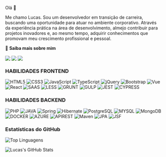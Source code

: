 Olá 👋 


Me chamo Lucas. Sou um desenvolvedor em transição de carreira, buscando uma oportunidade para atuar no ambiente corporativo. Através da experiência prática na área de desenvolvimento, almejo contribuir para projetos inovadores e, ao mesmo tempo, adquirir conhecimentos que promovam meu crescimento profissional e pessoal.

🔗 **Saiba mais sobre mim**


<a href="https://www.linkedin.com/in/lucasbomfim06/" target="blank"><img align="center" src="https://img.shields.io/badge/Linkedin-007ACC?style=for-the-badge&logo=linkedin&logoColor=white"/></a>
<a href="https://bomfimtech.vercel.app/" target="blank"><img align="center" src="https://img.shields.io/badge/BomfaTech-e27602?style=for-the-badge&logoColor=white"/></a>
<a href="https://www.youtube.com/@lucasbomfim1945/playlists" target="blank"><img align="center" src="https://img.shields.io/badge/youtube-FF0000?style=for-the-badge&logo=youtube&logoColor=white"/></a>


### HABILIDADES FRONTEND

![HTML5](https://img.shields.io/badge/HTML5-E34F26?style=for-the-badge&logo=html5&logoColor=white)
![CSS3](https://img.shields.io/badge/CSS3-1572B6?style=for-the-badge&logo=css3&logoColor=white)
![JavaScript](https://img.shields.io/badge/JavaScript-F7DF1E?style=for-the-badge&logo=javascript&logoColor=black)
![TypeScript](https://img.shields.io/badge/TypeScript-007ACC?style=for-the-badge&logo=typescript&logoColor=white)
![jQuery](https://img.shields.io/badge/jQuery-0769AD?style=for-the-badge&logo=jquery&logoColor=white)
![Bootstrap](https://img.shields.io/badge/Bootstrap-563D7C?style=for-the-badge&logo=bootstrap&logoColor=white)
![Vue](https://img.shields.io/badge/vuejs-%2335495e.svg?style=for-the-badge&logo=vuedotjs&logoColor=%234FC08D)
![React](https://img.shields.io/badge/React-20232A?style=for-the-badge&logo=react&logoColor=61DAFB)
![SAAS](https://img.shields.io/badge/Sass-CC6699?style=for-the-badge&logo=sass&logoColor=white)
![LESS](https://img.shields.io/badge/Less-1d365d?style=for-the-badge&logo=less&logoColor=white)
![GRUNT](https://img.shields.io/badge/Grunt-fba919?style=for-the-badge&logo=grunt&logoColor=white)
![GULP](https://img.shields.io/badge/Gulp-cf4647?style=for-the-badge&logo=gulp&logoColor=white)
![JEST](https://img.shields.io/badge/Jest-983f59?style=for-the-badge&logo=jest&logoColor=white)
![CYPRESS](https://img.shields.io/badge/Cypress-69d3a7?style=for-the-badge&logo=cypress&logoColor=white)

### HABILIDADES BACKEND

![PHP](https://img.shields.io/badge/PHP-4f5b93?style=for-the-badge&logo=php&logoColor=white)
![JAVA](https://img.shields.io/badge/Java-ED8B00?style=for-the-badge&logo=openjdk&logoColor=white)
![Spring](https://img.shields.io/badge/Spring-6DB33F?style=for-the-badge&logo=spring&logoColor=white)
![Hibernate](https://img.shields.io/badge/Hibernate-59666C?style=for-the-badge&logo=hibernate&logoColor=white)
![PostgreSQL](https://img.shields.io/badge/PostgreSQL-316192?style=for-the-badge&logo=postgresql&logoColor=white)
![MYSQL](https://img.shields.io/badge/MySQL-00758f?style=for-the-badge&logo=mysql&logoColor=white)
![MongoDB](https://img.shields.io/badge/MongoDB-4EA94B?style=for-the-badge&logo=mongodb&logoColor=white)
![DOCKER](https://img.shields.io/badge/Docker-1d63ed?style=for-the-badge&logo=docker&logoColor=white)
![AZURE](https://img.shields.io/badge/Azure-0089d6?style=for-the-badge&logo=azure&logoColor=white)
![APIREST](https://img.shields.io/badge/APIRest-259eca?style=for-the-badge&logo=api&logoColor=white)
![Maven](https://img.shields.io/badge/Maven-C71A36?style=for-the-badge&logo=apachemaven&logoColor=white)
![JPA](https://img.shields.io/badge/JPA-000?style=for-the-badge&logo=jpa&logoColor=white)
![JSF](https://img.shields.io/badge/JSF-442320?style=for-the-badge&logo=jsf&logoColor=white)

### Estatísticas do GitHub

![Top Linguagens](https://github-readme-stats.vercel.app/api/top-langs/?username=ronaldohauser&layout=compact&theme=radical)


![Lucas's GitHub Stats](https://github-readme-stats.vercel.app/api?username=LucasB0mfim&show_icons=true&theme=radical) 
